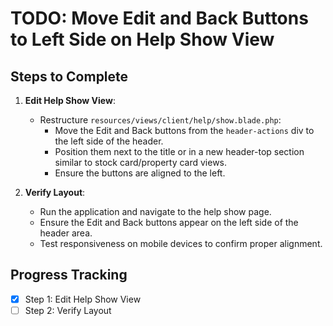 # TODO: Move Edit and Back Buttons to Left Side on Help Show View

## Steps to Complete

1. **Edit Help Show View**:
   - Restructure `resources/views/client/help/show.blade.php`:
     - Move the Edit and Back buttons from the `header-actions` div to the left side of the header.
     - Position them next to the title or in a new header-top section similar to stock card/property card views.
     - Ensure the buttons are aligned to the left.

2. **Verify Layout**:
   - Run the application and navigate to the help show page.
   - Ensure the Edit and Back buttons appear on the left side of the header area.
   - Test responsiveness on mobile devices to confirm proper alignment.

## Progress Tracking
- [x] Step 1: Edit Help Show View
- [ ] Step 2: Verify Layout
